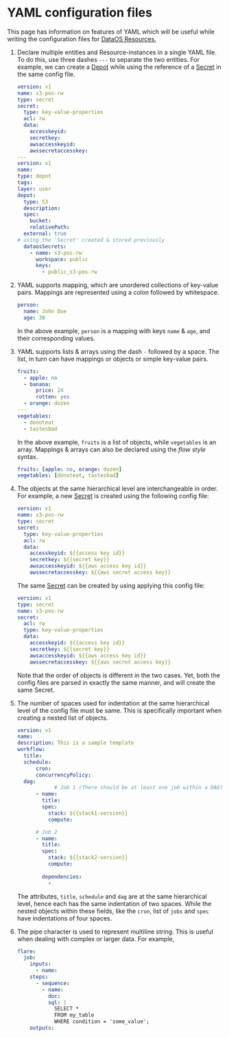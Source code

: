 # YAML configuration files

This page has information on features of YAML which will be useful while writing the configuration files for [DataOS Resources.](/resources/)

1. Declare multiple entities and Resource-instances in a single YAML file.
To do this, use three dashes `---` to separate the two entities. For example, we can create a [Depot](/resources/depot/) while using the reference of a [Secret](/resources/secret/) in the same config file.
    
    ```yaml
    version: v1
    name: s3-pos-rw
    type: secret
    secret:
      type: key-value-properties
      acl: rw
      data:
        accesskeyid: 
        secretkey: 
        awsaccesskeyid: 
        awssecretaccesskey: 
    ---
    version: v1
    name:
    type: depot
    tags:
    layer: user
    depot:
      type: S3
      description:
      spec:
        bucket: 
        relativePath:
      external: true
    # using the 'Secret' created & stored previously
      dataosSecrets:   
        - name: s3-pos-rw
          workspace: public
          keys: 
            - public_s3-pos-rw
    ```
    
2. YAML supports mapping, which are unordered collections of key-value pairs. Mappings are represented using a colon followed by whitespace.
    
    ```yaml
    person:
      name: John Doe
      age: 30
    ```
    
    In the above example, `person` is a mapping with keys `name` & `age`, and their corresponding values.
    
3. YAML supports lists & arrays using the dash `-`  followed by a space. The list, in turn can have mappings or objects or simple key-value pairs.
    
    ```yaml
    fruits:
      - apple: no
      - banana:  
          price: 24
          rotten: yes
      - orange: dozen
    ---
    vegetables:
      - donoteat
      - tastesbad
    ```
    
    In the above example, `fruits` is a list of objects, while `vegetables` is an array.
    Mappings & arrays can also be declared using the *flow style* syntax.
    
    ```yaml
    fruits: [apple: no, orange: dozen]
    vegetables: [donoteat, tastesbad]
    ```
    
4. The objects at the same hierarchical level are interchangeable in order. For example, a new [Secret](/resources/secret/) is created using the following config file:
    
    ```yaml
    version: v1
    name: s3-pos-rw
    type: secret
    secret:
      type: key-value-properties
      acl: rw
      data:
        accesskeyid: ${{access key id}}
        secretkey: ${{secret key}}
        awsaccesskeyid: ${{aws access key id}}
        awssecretaccesskey: ${{aws secret access key}}
    ```
    
    The same [Secret](/resources/secret/) can be created by using applying this config file:
    
    ```yaml
    version: v1
    type: secret
    name: s3-pos-rw
    secret:
      acl: rw
      type: key-value-properties
      data:
        accesskeyid: ${{access key id}}
        secretkey: ${{secret key}}
        awsaccesskeyid: ${{aws access key id}}
        awssecretaccesskey: ${{aws secret access key}} 
    ```
    
    Note that the order of objects is different in the two cases. Yet, both the config files are parsed in exactly the same manner, and will create the same Secret.
    
5. The number of spaces used for indentation at the same hierarchical level of the config file must be same. This is specifically important when creating a nested list of objects.
    
    ```yaml
    version: v1
    name:
    description: This is a sample template
    workflow:
      title:
      schedule:
          cron:
          concurrencyPolicy:
      dag: 
    			# Job 1 (There should be at least one job within a DAG)
          - name:
            title:
            spec:
              stack: ${{stack1-version}}
              compute:
    
          # Job 2
          - name:
            title:
            spec:
              stack: ${{stack2-version}}
              compute:
            
            dependencies:
              - 
    ```
    
    The attributes, `title`, `schedule` and `dag` are at the same hierarchical level, hence each has the same indentation of two spaces. While the nested objects within these fields, like the `cron`, list of `jobs` and `spec` have indentations of four spaces.
    
6. The pipe character is used to represent multiline string. This is useful when dealing with complex or larger data. For example,
    
    ```yaml
    flare:
      job:
        inputs:
          - name:
        steps:
          - sequence:
            - name:
              doc: 
              sql: |
                SELECT *
                FROM my_table
                WHERE condition = 'some_value';
        outputs: 
    ```